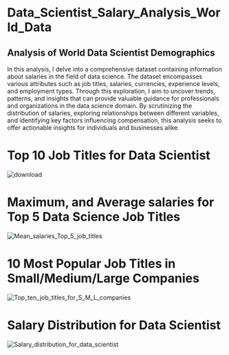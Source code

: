 # Data_Scientist_Salary_Analysis_World_Data

## Analysis of World Data Scientist Demographics

In this analysis, I delve into a comprehensive dataset containing information about salaries in the field of data science. The dataset encompasses various attributes such as job titles, salaries, currencies, experience levels, and employment types. Through this exploration, I aim to uncover trends, patterns, and insights that can provide valuable guidance for professionals and organizations in the data science domain. By scrutinizing the distribution of salaries, exploring relationships between different variables, and identifying key factors influencing compensation, this analysis seeks to offer actionable insights for individuals and businesses alike.


# Top 10 Job Titles for Data Scientist
![download](https://github.com/DLamarG/Data_Scientist_Salary_Analysis_World_Data/assets/128423443/e178b7c7-7d12-473c-9675-83f454474ce4)

# Maximum, and Average salaries for Top 5 Data Science Job Titles
![Mean_salaries_Top_5_job_titles](https://github.com/DLamarG/Data_Scientist_Salary_Analysis_World_Data/assets/128423443/76216e3c-f255-427a-9cdb-29e9b97526ba)

# 10 Most Popular Job Titles in Small/Medium/Large Companies
![Top_ten_job_titles_for_S_M_L_companies](https://github.com/DLamarG/Data_Scientist_Salary_Analysis_World_Data/assets/128423443/f4aba777-40b1-4502-ae9e-10e2753929d5)

# Salary Distribution for Data Scientist
![Salary_distribution_for_data_scientist](https://github.com/DLamarG/Data_Scientist_Salary_Analysis_World_Data/assets/128423443/dcb8423b-c0d7-401b-b427-1c7b2e935603)
